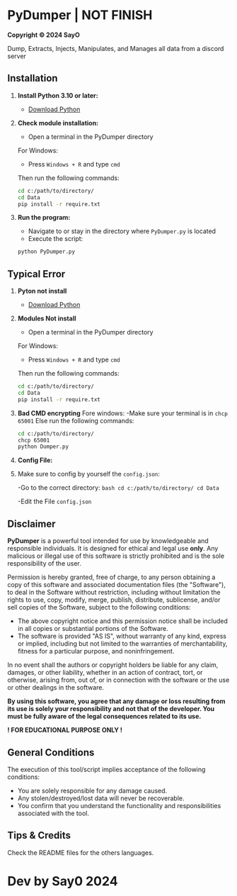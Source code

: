 # PyDumper | NOT FINISH

**Copyright © 2024 SayO**

Dump, Extracts, Injects, Manipulates, and Manages all data from a discord server

## Installation

1. **Install Python 3.10 or later:**
   - [Download Python](https://www.python.org/downloads/)

2. **Check module installation:**
   - Open a terminal in the PyDumper directory

   For Windows:
   - Press `Windows + R` and type `cmd`
   
   Then run the following commands:
   ```bash
   cd c:/path/to/directory/
   cd Data
   pip install -r require.txt
   ```

3. **Run the program:**
   - Navigate to or stay in the directory where `PyDumper.py` is located
   - Execute the script:
   ```bash
   python PyDumper.py
   ```

## Typical Error

1. **Pyton not install**
   - [Download Python](https://www.python.org/downloads/)

2. **Modules Not install**
   - Open a terminal in the PyDumper directory

   For Windows:
   - Press `Windows + R` and type `cmd`
   
   Then run the following commands:
   ```bash
   cd c:/path/to/directory/
   cd Data
   pip install -r require.txt
   ```

3. **Bad CMD encrypting**
   Fore windows:
   -Make sure your terminal is in `chcp 65001`
      Else run the following commands:
      ```bash
      cd c:/path/to/directory/
      chcp 65001
      python Dumper.py
      ```

4. **Config File:**
5. 
   Make sure to config by yourself the `config.json`:
   
      -Go to the correct directory:
         ```bash
         cd c:/path/to/directory/
         cd Data
         ```
   
      -Edit the File `config.json`

## Disclaimer

**PyDumper** is a powerful tool intended for use by knowledgeable and responsible individuals. It is designed for ethical and legal use **only**. Any malicious or illegal use of this software is strictly prohibited and is the sole responsibility of the user.

Permission is hereby granted, free of charge, to any person obtaining a copy of this software and associated documentation files (the "Software"), to deal in the Software without restriction, including without limitation the rights to use, copy, modify, merge, publish, distribute, sublicense, and/or sell copies of the Software, subject to the following conditions:

- The above copyright notice and this permission notice shall be included in all copies or substantial portions of the Software.
- The software is provided "AS IS", without warranty of any kind, express or implied, including but not limited to the warranties of merchantability, fitness for a particular purpose, and noninfringement.

In no event shall the authors or copyright holders be liable for any claim, damages, or other liability, whether in an action of contract, tort, or otherwise, arising from, out of, or in connection with the software or the use or other dealings in the software.

**By using this software, you agree that any damage or loss resulting from its use is solely your responsibility and not that of the developer. You must be fully aware of the legal consequences related to its use.**

**! FOR EDUCATIONAL PURPOSE ONLY !**

## General Conditions

The execution of this tool/script implies acceptance of the following conditions:

- You are solely responsible for any damage caused.
- Any stolen/destroyed/lost data will never be recoverable.
- You confirm that you understand the functionality and responsibilities associated with the tool.

## Tips & Credits
Check the README files for the others languages.
# Dev by Say0 2024
